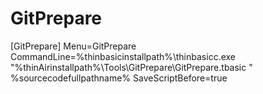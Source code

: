 # GitPrepare

[GitPrepare]
Menu=GitPrepare
CommandLine=%thinbasicinstallpath%\thinbasicc.exe "%thinAirinstallpath%\Tools\GitPrepare\GitPrepare.tbasic " %sourcecodefullpathname%
SaveScriptBefore=true